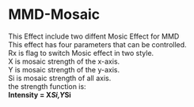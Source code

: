# MMD-Mosaic
This Effect include two diffent Mosic Effect for MMD  
This effect has four parameters that can be controlled.  
Rx is flag to switch Mosic effect in two style.  
X is mosaic strength of the x-axis.  
Y is mosaic strength of the y-axis.  
Si is mosaic strength of all axis.  
the strength function is:   
**Intensity = X*Si,Y*Si**
